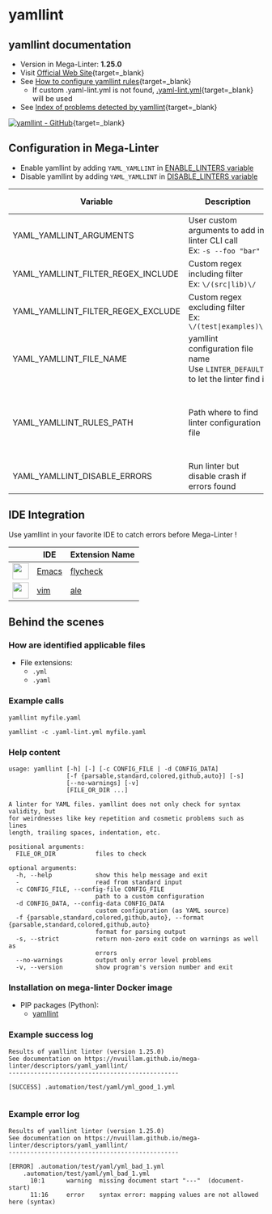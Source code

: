 <!-- markdownlint-disable MD033 MD041 -->
<!-- Generated by .automation/build.py, please do not update manually -->
# yamllint

## yamllint documentation

- Version in Mega-Linter: **1.25.0**
- Visit [Official Web Site](https://yamllint.readthedocs.io/){target=_blank}
- See [How to configure yamllint rules](https://yamllint.readthedocs.io/en/stable/configuration.html#configuration){target=_blank}
  - If custom .yaml-lint.yml is not found, [.yaml-lint.yml](https://github.com/nvuillam/mega-linter/tree/master/TEMPLATES/.yaml-lint.yml){target=_blank} will be used
- See [Index of problems detected by yamllint](https://yamllint.readthedocs.io/en/stable/rules.html){target=_blank}

[![yamllint - GitHub](https://gh-card.dev/repos/adrienverge/yamllint.svg?fullname=)](https://github.com/adrienverge/yamllint){target=_blank}

## Configuration in Mega-Linter

- Enable yamllint by adding `YAML_YAMLLINT` in [ENABLE_LINTERS variable](/configuration/#activation-and-deactivation)
- Disable yamllint by adding `YAML_YAMLLINT` in [DISABLE_LINTERS variable](/configuration/#activation-and-deactivation)

| Variable | Description | Default value |
| ----------------- | -------------- | -------------- |
| YAML_YAMLLINT_ARGUMENTS | User custom arguments to add in linter CLI call<br/>Ex: `-s --foo "bar"` |  |
| YAML_YAMLLINT_FILTER_REGEX_INCLUDE | Custom regex including filter<br/>Ex: `\/(src\|lib)\/` | Include every file |
| YAML_YAMLLINT_FILTER_REGEX_EXCLUDE | Custom regex excluding filter<br/>Ex: `\/(test\|examples)\/` | Exclude no file |
| YAML_YAMLLINT_FILE_NAME | yamllint configuration file name</br>Use `LINTER_DEFAULT` to let the linter find it | `.yaml-lint.yml` |
| YAML_YAMLLINT_RULES_PATH | Path where to find linter configuration file | Workspace folder, then Mega-Linter default rules |
| YAML_YAMLLINT_DISABLE_ERRORS | Run linter but disable crash if errors found | `false` |

## IDE Integration

Use yamllint in your favorite IDE to catch errors before Mega-Linter !

| <!-- --> | IDE | Extension Name |
| :--: | ----------------- | -------------- |
| <img src="https://github.com/nvuillam/mega-linter/raw/master/docs/assets/icons/emacs.ico" alt="" height="32px" class="megalinter-icon"></a> | [Emacs](https://www.gnu.org/software/emacs/) | [flycheck](https://github.com/krzysztof-magosa/flycheck-yamllint) |
| <img src="https://github.com/nvuillam/mega-linter/raw/master/docs/assets/icons/vim.ico" alt="" height="32px" class="megalinter-icon"></a> | [vim](https://www.vim.org/) | [ale](https://github.com/w0rp/ale) |

## Behind the scenes

### How are identified applicable files

- File extensions:
  - `.yml`
  - `.yaml`

<!-- markdownlint-disable -->
<!-- /* cSpell:disable */ -->

### Example calls

```shell
yamllint myfile.yaml
```

```shell
yamllint -c .yaml-lint.yml myfile.yaml
```


### Help content

```shell
usage: yamllint [-h] [-] [-c CONFIG_FILE | -d CONFIG_DATA]
                [-f {parsable,standard,colored,github,auto}] [-s]
                [--no-warnings] [-v]
                [FILE_OR_DIR ...]

A linter for YAML files. yamllint does not only check for syntax validity, but
for weirdnesses like key repetition and cosmetic problems such as lines
length, trailing spaces, indentation, etc.

positional arguments:
  FILE_OR_DIR           files to check

optional arguments:
  -h, --help            show this help message and exit
  -                     read from standard input
  -c CONFIG_FILE, --config-file CONFIG_FILE
                        path to a custom configuration
  -d CONFIG_DATA, --config-data CONFIG_DATA
                        custom configuration (as YAML source)
  -f {parsable,standard,colored,github,auto}, --format {parsable,standard,colored,github,auto}
                        format for parsing output
  -s, --strict          return non-zero exit code on warnings as well as
                        errors
  --no-warnings         output only error level problems
  -v, --version         show program's version number and exit
```

### Installation on mega-linter Docker image

- PIP packages (Python):
  - [yamllint](https://pypi.org/project/yamllint)

### Example success log

```shell
Results of yamllint linter (version 1.25.0)
See documentation on https://nvuillam.github.io/mega-linter/descriptors/yaml_yamllint/
-----------------------------------------------

[SUCCESS] .automation/test/yaml/yml_good_1.yml
    

```

### Example error log

```shell
Results of yamllint linter (version 1.25.0)
See documentation on https://nvuillam.github.io/mega-linter/descriptors/yaml_yamllint/
-----------------------------------------------

[ERROR] .automation/test/yaml/yml_bad_1.yml
    .automation/test/yaml/yml_bad_1.yml
      10:1      warning  missing document start "---"  (document-start)
      11:16     error    syntax error: mapping values are not allowed here (syntax)

```
